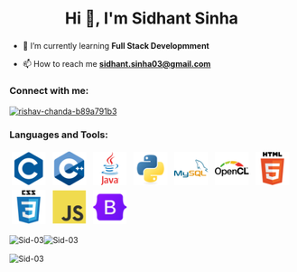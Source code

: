 <h1 align="center">Hi 👋, I'm Sidhant Sinha</h1>
<h3 align="center"></h3>

- 🌱 I’m currently learning **Full Stack Developmment**

- 📫 How to reach me **sidhant.sinha03@gmail.com**


<h3 align="left">Connect with me:</h3>
<p align="left">
<a href="https://linkedin.com/in/sidhantsinha03" target="blank"><img align="center" src="https://raw.githubusercontent.com/rahuldkjain/github-profile-readme-generator/master/src/images/icons/Social/linked-in-alt.svg" alt="rishav-chanda-b89a791b3" height="30" width="40" /></a>
</p>

<h3 align="left">Languages and Tools:</h3>
<p align="left">
<img src="https://github.com/devicons/devicon/blob/master/icons/c/c-plain.svg" alt="C" height="60" style="vertical-align:top; margin:4px">
<img src="https://github.com/devicons/devicon/blob/master/icons/cplusplus/cplusplus-original.svg" alt="C++" height="60" style="vertical-align:top; margin:4px">
<img src="https://github.com/devicons/devicon/blob/master/icons/java/java-original-wordmark.svg" alt="Java" height="60" style="vertical-align:top; margin:4px">
<img src="https://github.com/devicons/devicon/blob/master/icons/python/python-original.svg" alt="Python" height="60" style="vertical-align:top; margin:4px">
<img src="https://github.com/devicons/devicon/blob/master/icons/mysql/mysql-original-wordmark.svg" alt="MySQL" height="60" style="vertical-align:top; margin:4px">
<img src="https://github.com/devicons/devicon/blob/master/icons/opencl/opencl-original.svg" alt="OpenCL" height="60" style="vertical-align:top; margin:4px">
<img src="https://github.com/devicons/devicon/blob/master/icons/html5/html5-original-wordmark.svg" alt="HTML5" height="60" style="vertical-align:top; margin:4px">
<img src="https://github.com/devicons/devicon/blob/master/icons/css3/css3-original-wordmark.svg" alt="CSS" height="60" style="vertical-align:top; margin:4px">
<img src="https://github.com/devicons/devicon/blob/master/icons/javascript/javascript-original.svg" alt="Javascript" height="60" style="vertical-align:top; margin:4px">
<img src="https://github.com/devicons/devicon/blob/master/icons/bootstrap/bootstrap-original.svg" alt="Bootstrap" height="60" style="vertical-align:top; margin:4px">
</p>

<p><img align="center" src="https://github-readme-stats.vercel.app/api/top-langs?username=Sid-03&show_icons=true&locale=en&layout=compact&theme=tokyonight" alt="Sid-03" /><img align="center" src="https://github-readme-stats.vercel.app/api?username=Sid-03&show_icons=true&locale=en&theme=tokyonight" alt="Sid-03" /></p>
<p><img align="center" src="https://github-readme-streak-stats.herokuapp.com/?user=Sid-03&&theme=tokyonight" alt="Sid-03" /></p>
